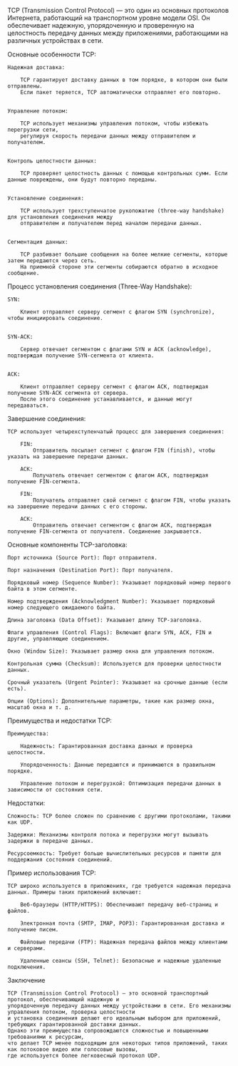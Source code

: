 

TCP (Transmission Control Protocol) — это один из основных протоколов Интернета, работающий на транспортном уровне модели OSI. 
Он обеспечивает надежную, упорядоченную и проверенную на целостность передачу данных между приложениями, 
работающими на различных устройствах в сети.


Основные особенности TCP:

    Надежная доставка:

        TCP гарантирует доставку данных в том порядке, в котором они были отправлены. 
        Если пакет теряется, TCP автоматически отправляет его повторно.


    Управление потоком:

        TCP использует механизмы управления потоком, чтобы избежать перегрузки сети, 
        регулируя скорость передачи данных между отправителем и получателем.


    Контроль целостности данных:

        TCP проверяет целостность данных с помощью контрольных сумм. Если данные повреждены, они будут повторно переданы.


    Установление соединения:

        TCP использует трехступенчатое рукопожатие (three-way handshake) для установления соединения между 
        отправителем и получателем перед началом передачи данных.


    Сегментация данных:

        TCP разбивает большие сообщения на более мелкие сегменты, которые затем передаются через сеть. 
        На приемной стороне эти сегменты собираются обратно в исходное сообщение.



Процесс установления соединения (Three-Way Handshake):

    SYN:

        Клиент отправляет серверу сегмент с флагом SYN (synchronize), чтобы инициировать соединение.


    SYN-ACK:

        Сервер отвечает сегментом с флагами SYN и ACK (acknowledge), подтверждая получение SYN-сегмента от клиента.


    ACK:

        Клиент отправляет серверу сегмент с флагом ACK, подтверждая получение SYN-ACK сегмента от сервера. 
        После этого соединение устанавливается, и данные могут передаваться.



Завершение соединения:

    TCP использует четырехступенчатый процесс для завершения соединения:
    
        FIN:
            Отправитель посылает сегмент с флагом FIN (finish), чтобы указать на завершение передачи данных.
    
        ACK:
            Получатель отвечает сегментом с флагом ACK, подтверждая получение FIN-сегмента.
    
        FIN:
            Получатель отправляет свой сегмент с флагом FIN, чтобы указать на завершение передачи данных с его стороны.
    
        ACK:
            Отправитель отвечает сегментом с флагом ACK, подтверждая получение FIN-сегмента от получателя. Соединение закрывается.


Основные компоненты TCP-заголовка:

    Порт источника (Source Port): Порт отправителя.

    Порт назначения (Destination Port): Порт получателя.

    Порядковый номер (Sequence Number): Указывает порядковый номер первого байта в этом сегменте.

    Номер подтверждения (Acknowledgment Number): Указывает порядковый номер следующего ожидаемого байта.

    Длина заголовка (Data Offset): Указывает длину TCP-заголовка.

    Флаги управления (Control Flags): Включают флаги SYN, ACK, FIN и другие, управляющие соединением.

    Окно (Window Size): Указывает размер окна для управления потоком.

    Контрольная сумма (Checksum): Используется для проверки целостности данных.

    Срочный указатель (Urgent Pointer): Указывает на срочные данные (если есть).

    Опции (Options): Дополнительные параметры, такие как размер окна, масштаб окна и т. д.



Преимущества и недостатки TCP:
    
    Преимущества:

        Надежность: Гарантированная доставка данных и проверка целостности.

        Упорядоченность: Данные передаются и принимаются в правильном порядке.

        Управление потоком и перегрузкой: Оптимизация передачи данных в зависимости от состояния сети.


Недостатки:

    Сложность: TCP более сложен по сравнению с другими протоколами, такими как UDP.

    Задержки: Механизмы контроля потока и перегрузки могут вызывать задержки в передаче данных.

    Ресурсоемкость: Требует больше вычислительных ресурсов и памяти для поддержания состояния соединений.


Пример использования TCP:

    TCP широко используется в приложениях, где требуется надежная передача данных. Примеры таких приложений включают:

        Веб-браузеры (HTTP/HTTPS): Обеспечивают передачу веб-страниц и файлов.

        Электронная почта (SMTP, IMAP, POP3): Гарантированная доставка и получение писем.

        Файловые передачи (FTP): Надежная передача файлов между клиентами и серверами.

        Удаленные сеансы (SSH, Telnet): Безопасные и надежные удаленные подключения.



Заключение

    TCP (Transmission Control Protocol) — это основной транспортный протокол, обеспечивающий надежную и 
    упорядоченную передачу данных между устройствами в сети. Его механизмы управления потоком, проверка целостности 
    и установка соединения делают его идеальным выбором для приложений, требующих гарантированной доставки данных. 
    Однако эти преимущества сопровождаются сложностью и повышенными требованиями к ресурсам, 
    что делает TCP менее подходящим для некоторых типов приложений, таких как потоковое видео или голосовые вызовы, 
    где используется более легковесный протокол UDP.
